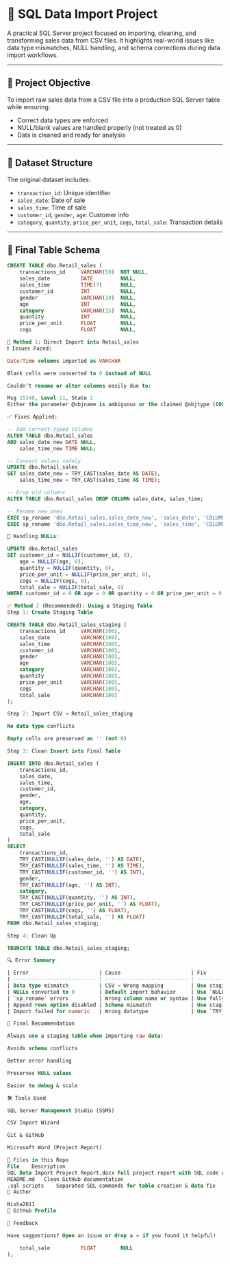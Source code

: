 # 🧾 SQL Data Import Project

A practical SQL Server project focused on importing, cleaning, and transforming sales data from CSV files. It highlights real-world issues like data type mismatches, NULL handling, and schema corrections during data import workflows.

---

## 📌 Project Objective

To import raw sales data from a CSV file into a production SQL Server table while ensuring:

- Correct data types are enforced
- NULL/blank values are handled properly (not treated as 0)
- Data is cleaned and ready for analysis

---

## 📂 Dataset Structure

The original dataset includes:

- `transaction_id`: Unique identifier
- `sales_date`: Date of sale
- `sales_time`: Time of sale
- `customer_id`, `gender`, `age`: Customer info
- `category`, `quantity`, `price_per_unit`, `cogs`, `total_sale`: Transaction details

---

## 🧪 Final Table Schema

```sql
CREATE TABLE dbo.Retail_sales (
    transactions_id     VARCHAR(50)  NOT NULL,
    sales_date          DATE         NULL,
    sales_time          TIME(7)      NULL,
    customer_id         INT          NULL,
    gender              VARCHAR(10)  NULL,
    age                 INT          NULL,
    category            VARCHAR(15)  NULL,
    quantity            INT          NULL,
    price_per_unit      FLOAT        NULL,
    cogs                FLOAT        NULL,

🧰 Method 1: Direct Import into Retail_sales
❗ Issues Faced:

Date/Time columns imported as VARCHAR

Blank cells were converted to 0 instead of NULL

Couldn’t rename or alter columns easily due to:

Msg 15248, Level 11, State 1
Either the parameter @objname is ambiguous or the claimed @objtype (COLUMN) is wrong.

✅ Fixes Applied:

-- Add correct-typed columns
ALTER TABLE dbo.Retail_sales
ADD sales_date_new DATE NULL,
    sales_time_new TIME NULL;

-- Convert values safely
UPDATE dbo.Retail_sales
SET sales_date_new = TRY_CAST(sales_date AS DATE),
    sales_time_new = TRY_CAST(sales_time AS TIME);

-- Drop old columns
ALTER TABLE dbo.Retail_sales DROP COLUMN sales_date, sales_time;

-- Rename new ones
EXEC sp_rename 'dbo.Retail_sales.sales_date_new', 'sales_date', 'COLUMN';
EXEC sp_rename 'dbo.Retail_sales.sales_time_new', 'sales_time', 'COLUMN';

🔄 Handling NULLs:

UPDATE dbo.Retail_sales
SET customer_id = NULLIF(customer_id, 0),
    age = NULLIF(age, 0),
    quantity = NULLIF(quantity, 0),
    price_per_unit = NULLIF(price_per_unit, 0),
    cogs = NULLIF(cogs, 0),
    total_sale = NULLIF(total_sale, 0)
WHERE customer_id = 0 OR age = 0 OR quantity = 0 OR price_per_unit = 0 OR cogs = 0 OR total_sale = 0;

✅ Method 2 (Recommended): Using a Staging Table
Step 1: Create Staging Table

CREATE TABLE dbo.Retail_sales_staging (
    transactions_id     VARCHAR(100),
    sales_date          VARCHAR(100),
    sales_time          VARCHAR(100),
    customer_id         VARCHAR(100),
    gender              VARCHAR(100),
    age                 VARCHAR(100),
    category            VARCHAR(100),
    quantity            VARCHAR(100),
    price_per_unit      VARCHAR(100),
    cogs                VARCHAR(100),
    total_sale          VARCHAR(100)
);

Step 2: Import CSV → Retail_sales_staging

No data type conflicts

Empty cells are preserved as '' (not 0)

Step 3: Clean Insert into Final Table

INSERT INTO dbo.Retail_sales (
    transactions_id,
    sales_date,
    sales_time,
    customer_id,
    gender,
    age,
    category,
    quantity,
    price_per_unit,
    cogs,
    total_sale
)
SELECT
    transactions_id,
    TRY_CAST(NULLIF(sales_date, '') AS DATE),
    TRY_CAST(NULLIF(sales_time, '') AS TIME),
    TRY_CAST(NULLIF(customer_id, '') AS INT),
    gender,
    TRY_CAST(NULLIF(age, '') AS INT),
    category,
    TRY_CAST(NULLIF(quantity, '') AS INT),
    TRY_CAST(NULLIF(price_per_unit, '') AS FLOAT),
    TRY_CAST(NULLIF(cogs, '') AS FLOAT),
    TRY_CAST(NULLIF(total_sale, '') AS FLOAT)
FROM dbo.Retail_sales_staging;

Step 4: Clean Up

TRUNCATE TABLE dbo.Retail_sales_staging;

🔍 Error Summary

| Error                       | Cause                       | Fix                              |
| --------------------------- | --------------------------- | -------------------------------- |
| Data type mismatch          | CSV → Wrong mapping         | Use staging table                |
| NULLs converted to 0        | Default import behavior     | Use `NULLIF()`                   |
| `sp_rename` errors          | Wrong column name or syntax | Use fully qualified column names |
| Append rows option disabled | Schema mismatch             | Use staging to reformat          |
| Import failed for numeric   | Wrong datatype              | Use `TRY_CAST()`                 |

🏁 Final Recommendation

Always use a staging table when importing raw data:

Avoids schema conflicts

Better error handling

Preserves NULL values

Easier to debug & scale

🛠 Tools Used

SQL Server Management Studio (SSMS)

CSV Import Wizard

Git & GitHub

Microsoft Word (Project Report)

📁 Files in this Repo
File	Description
SQL Data Import Project Report.docx	Full project report with SQL code and explanation
README.md	Clean GitHub documentation
.sql scripts	Separated SQL commands for table creation & data fix
📌 Author

Nisha2611
🔗 GitHub Profile

💬 Feedback

Have suggestions? Open an issue or drop a ⭐ if you found it helpful!

    total_sale          FLOAT        NULL
);
